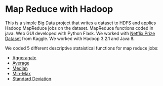 # Map Reduce with Hadoop
This is a simple Big Data project that writes a dataset to HDFS and applies Hadoop MapReduce jobs on the dataset. MapReduce functions coded in java. Web GUI developed with Python Flask. We worked with [Netflix Prize Dataset](https://www.kaggle.com/netflix-inc/netflix-prize-data) from Kaggle. We worked with Hadoop 3.2.1 and Java 8.

We coded 5 different descriptive ststaistical functions for map reduce jobs:
* [Aggeragate](https://github.com/fzehracetin/big-data-project/blob/main/javaProject/src/Sum.java)
* [Average](https://github.com/fzehracetin/big-data-project/blob/main/javaProject/src/Average.java)
* [Median](https://github.com/fzehracetin/big-data-project/blob/main/javaProject/src/Median.java)
* [Min-Max](https://github.com/fzehracetin/big-data-project/blob/main/javaProject/src/MinMax.java)
* [Standard Deviation](https://github.com/fzehracetin/big-data-project/blob/main/javaProject/src/StandardDeviation.java)

